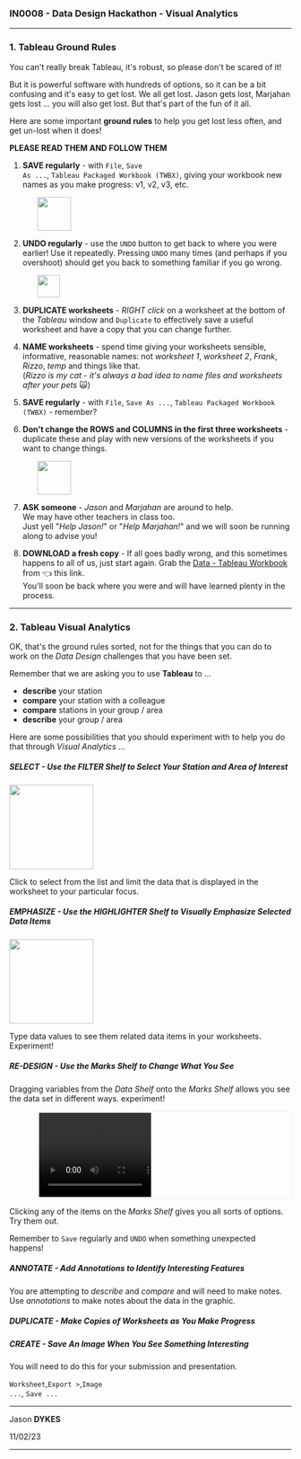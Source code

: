 <link rel="stylesheet" href="https://jsndyks.github.io/sg2047/css/sg2047.css">

### IN0008 - Data Design Hackathon - Visual Analytics

<!---
##### Instructions for the task in which you use a **Tableau** workbook to _describe_ your station and _compare_ it with others using _Visual Analytics_.
You will begin to _make suggestions_ as to how TfL might improve the scheme.
  --->

---

### 1. Tableau Ground Rules

You can't really break Tableau, it's robust, so please don't be scared of it!

But it is powerful software with hundreds of options, so it can be a bit confusing and it's easy to get lost. We all get lost. Jason gets lost, Marjahan gets lost ... you will also get lost. But that's part of the fun of it all.<br/>

Here are some important **ground rules** to help you get lost less often, and get un-lost when it does!

**PLEASE READ THEM AND FOLLOW THEM**

1. **SAVE regularly** - with <code>File</code>, <code>Save As ...</code>, <code>Tableau Packaged Workbook (TWBX)</code>, giving your workbook new names as you make progress: v1, v2, v3, etc.

<img height=60 style="padding-left:10%" src="https://jsndyks.github.io/sg2047/in0008/img/tableau.file_saveas_twbx.png"/>

2. **UNDO regularly** - use the <code>UNDO</code> button to get back to where you were earlier! Use it repeatedly. Pressing <code>UNDO</code> many times (and perhaps <coed></code> if you overshoot) should get you back to something familiar if you go wrong.

<img height=40 style="padding-left:10%" src="https://jsndyks.github.io/sg2047/in0008/img/tableau.undo-redo.png"/>

3. **DUPLICATE worksheets** - _RIGHT click_ on a worksheet at the bottom of the _Tableau_ window and <code>Duplicate</code> to effectively save a useful worksheet and have a copy that you can change further.

4. **NAME worksheets** - spend time giving your worksheets sensible, informative, reasonable names: not _worksheet 1_, _worksheet 2_, _Frank_, _Rizzo_, _temp_ and things like that.<br/>(_Rizzo is my cat - it's always a bad idea to name files and worksheets after your pets_ 🙀)

5. **SAVE regularly** - with <code>File</code>, <code>Save As ...</code>, <code>Tableau Packaged Workbook (TWBX)</code> - remember?

6. **Don't change the ROWS and COLUMNS in the first three worksheets** - duplicate these and play with new versions of the worksheets if you want to change things.

<img height=60 style="padding-left:10%" src="https://jsndyks.github.io/sg2047/in0008/img/tableau.rows-columns.png"/>

7. **ASK someone** - _Jason_ and _Marjahan_ are around to help.<br/>We may have other teachers in class too.<br/>Just yell "_Help Jason!_" or "_Help Marjahan!_" and we will soon be running along to advise you!

8. **DOWNLOAD a fresh copy** - If all goes badly wrong, and this sometimes happens to all of us, just start again. Grab the [Data - Tableau Workbook](https://moodle.city.ac.uk/mod/resource/view.php?id=2554492) from 👈 this link.<br/>You'll soon be back where you were and will have learned plenty in the process.

---

### 2. Tableau Visual Analytics

OK, that's the ground rules sorted, not for the things that you can do to work on the _Data Design_ challenges that you have been set.

Remember that we are asking you to use **Tableau** to ...

- **describe** your station
- **compare** your station with a colleague
- **compare** stations in your group / area
- **describe** your group / area

Here are some possibilities that you should experiment with to help you do that through _Visual Analytics_ ...

##### SELECT - Use the FILTER Shelf to Select Your Station and Area of Interest

<div class="imgR">
<img width=150 src="https://jsndyks.github.io/sg2047/in0008/img/tableau.filter.png"/>
</div>

Click to select from the list and limit the data that is displayed in the worksheet to your particular focus.

##### EMPHASIZE - Use the HIGHLIGHTER Shelf to Visually Emphasize Selected Data Items

<div class="imgR">
<img width=150 src="https://jsndyks.github.io/sg2047/in0008/img/tableau.highlight.png"/>
</div>

Type data values to see them related data items in your worksheets.<br/>
Experiment!

##### RE-DESIGN - Use the Marks Shelf to Change What You See

Dragging variables from the _Data Shelf_ onto the _Marks Shelf_ allows you see the data set in different ways. experiment!

<div style="margin-left:10%; padding:2px; border:1px solid #f0f0f0">
<video width="200" height="150" controls>
  <source src="https://jsndyks.github.io/sg2047/in0008/img/tableau.marksCard.mov" type="video/mp4">
</video>
</div>

Clicking any of the items on the _Marks Shelf_ gives you all sorts of options. Try them out.

Remember to <code>Save</code> regularly and <code>UNDO</code> when something unexpected happens!

##### ANNOTATE - Add Annotations to Identify Interesting Features

You are attempting to _describe_ and _compare_ and will need to make notes. Use _annotations_ to make notes about the data in the graphic.

##### DUPLICATE - Make Copies of Worksheets as You Make Progress

##### CREATE - Save An Image When You See Something Interesting

You will need to do this for your submission and presentation.

<code>Worksheet</code>,<code>Export &gt;</code>,<code>Image ...</code>, <code>Save ...</code>

---

Jason **DYKES**<br/>

11/02/23

---
